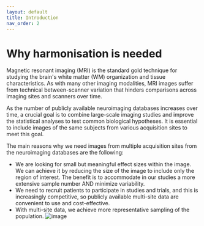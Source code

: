 ```yaml
---
layout: default
title: Introduction
nav_order: 2
---
```


# Why harmonisation is needed 
Magnetic resonant imaging (MRI) is the standard gold technique for studying the brain's white matter (WM) organization and tissue characteristics. As with many other imaging modalities, MRI images suffer from technical between-scanner variation that hinders comparisons across imaging sites and scanners over time. 

As the number of publicly available neuroimaging databases increases over time, a crucial goal is to combine large-scale imaging studies and improve the statistical analyses to test common biological hypotheses. It is essential to include images of the same subjects from various acquisition sites to meet this goal. 

The main reasons why we need images from multiple acquisition sites from the neuroimaging databases are the following: 
*	We are looking for small but meaningful effect sizes within the image. We can achieve it by reducing the size of the image to include only the region of interest. The benefit is to accommodate in our studies a more extensive sample number AND minimize variability.
*	We need to recruit patients to participate in studies and trials, and this is increasingly competitive, so publicly available multi-site data are convenient to use and cost-effective.
*	With multi-site data, we achieve more representative sampling of the population.
![image](https://user-images.githubusercontent.com/61057378/133071837-1a680c7f-f7c3-4812-9a0b-92e7eac5b64e.png)
